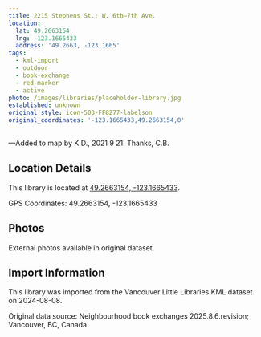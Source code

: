 ```yaml
---
title: 2215 Stephens St.; W. 6th—7th Ave.
location:
  lat: 49.2663154
  lng: -123.1665433
  address: '49.2663, -123.1665'
tags:
  - kml-import
  - outdoor
  - book-exchange
  - red-marker
  - active
photo: /images/libraries/placeholder-library.jpg
established: unknown
original_style: icon-503-FF8277-labelson
original_coordinates: '-123.1665433,49.2663154,0'
---
```

—Added to map by K.D., 2021 9 21. Thanks, C.B.

## Location Details

This library is located at [49.2663154, -123.1665433](https://www.google.com/maps?q=49.2663154,-123.1665433).

GPS Coordinates: 49.2663154, -123.1665433

## Photos

External photos available in original dataset.

## Import Information

This library was imported from the Vancouver Little Libraries KML dataset on 2024-08-08.

Original data source: Neighbourhood book exchanges 2025.8.6.revision; Vancouver, BC, Canada

